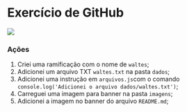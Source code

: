 # Exercício de GitHub

![](https://github.com/felipe4ts/esof/blob/waltes/imagens/banner.jpg)

### Ações

1. Criei uma ramificação com o nome de `waltes`;
2. Adicionei um arquivo TXT `waltes.txt` na pasta `dados`;
3. Adicionei uma instrução em `arquivos.js`com o comando `console.log('Adicionei o arquivo dados/waltes.txt')`;
4. Carreguei uma imagem para banner na pasta `imagens`;
5. Adicionei a imagem no banner do arquivo `README.md`;



